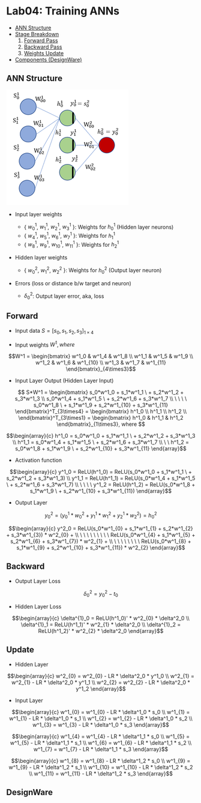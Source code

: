# Lab04: Training ANNs
* [ANN Structure](#ann-structure)
* [Stage Breakdown](#forward)
   1. [Forward Pass](#forward)
   2. [Backward Pass](#backward)
   3. [Weights Update](#update)
 * [Components (DesignWare)](#designware)
      
## ANN Structure
![ANN Structure](ANN.png)

* Input layer weights
  * { $w^1_0$, $w^1_1$, $w^1_2$, $w^1_3$ }: Weights for $h^1_0$ (Hidden layer neurons)
  * { $w^1_4$, $w^1_5$, $w^1_6$, $w^1_7$ }: Weights for $h^1_1$
  * { $w^1_8$, $w^1_9$, $w^1_{10}$, $w^1_{11}$ }: Weights for $h^1_2$

* Hidden layer weights
  * { $w^2_0$, $w^2_1$, $w^2_2$ }: Weights for $h^2_0$ (Output layer neuron)

* Errors (loss or distance b/w target and neuron)
  * $\delta^2_0$: Output layer error, aka, loss

## Forward
* Input data $S = [s_0,s_1,s_2,s_3]_{1\times4}$

* Input weights $W^1, where$

```math
W^1 = 
\begin{bmatrix}
w^1_0 & w^1_4 & w^1_8    \\
w^1_1 & w^1_5 & w^1_9    \\
w^1_2 & w^1_6 & w^1_{10} \\
w^1_3 & w^1_7 & w^1_{11}
\end{bmatrix}_{4\times3}
```

* Input Layer Output (Hidden Layer Input)

```math
 S*W^1 = 
\begin{bmatrix}
        s_0*w^1_0 + s_1*w^1_1 \ + s_2*w^1_2 + s_3*w^1_3   \\  
        s_0*w^1_4 + s_1*w^1_5 \ + s_2*w^1_6 + s_3*w^1_7   \\
\ \ \ \ s_0*w^1_8   \ + s_1*w^1_9 + s_2*w^1_{10} + s_3*w^1_{11}  \end{bmatrix}^T_{3\times4} = 
    \begin{bmatrix} 
    h^1_0 \\
    h^1_1 \\ 
    h^1_2 \\
    \end{bmatrix}^T_{3\times1} = 
        \begin{bmatrix} 
        h^1_0 & h^1_1 & h^1_2
        \end{bmatrix}_{1\times3}, where 
```

```math
\begin{array}{c}
h^1_0 = s_0*w^1_0 + s_1*w^1_1 \ + s_2*w^1_2 + s_3*w^1_3 \\
    h^1_1 = s_0*w^1_4 + s_1*w^1_5 \ + s_2*w^1_6 + s_3*w^1_7 \\
\ \ h^1_2 = s_0*w^1_8 + s_1*w^1_9 \ + s_2*w^1_{10} + s_3*w^1_{11} 
\end{array}
```

* Activation function

```math
\begin{array}{c}
        y^1_0 = ReLU(h^1_0) = ReLU(s_0*w^1_0 + s_1*w^1_1 \ + s_2*w^1_2 + s_3*w^1_3) \\
        y^1_1 = ReLU(h^1_1) = ReLU(s_0*w^1_4 + s_1*w^1_5 \ + s_2*w^1_6 + s_3*w^1_7)  \\
\ \ \ \ y^1_2 = ReLU(h^1_2) = ReLU(s_0*w^1_8 + s_1*w^1_9 \ + s_2*w^1_{10} + s_3*w^1_{11})
\end{array}
```

* Output Layer

```math 
y^2_0 = (y^1_0*w^2_{0} + y^1_1*w^2_{1} + y^1_2*w^2_{2}) = h^2_0 
```

```math
\begin{array}{c}
y^2_0 = ReLU(s_0*w^1_{0} + s_1*w^1_{1} + s_2*w^1_{2}  + s_3*w^1_{3})  * w^2_{0} +  \\
\ \ \ \ \ \ \ \ \ ReLU(s_0*w^1_{4} + s_1*w^1_{5} + s_2*w^1_{6}  + s_3*w^1_{7})  * w^2_{1} +  \\
\ \ \ \ \ \ \ \ ReLU(s_0*w^1_{8} + s_1*w^1_{9} + s_2*w^1_{10} + s_3*w^1_{11}) * w^2_{2} 
\end{array}
```

## Backward
* Output Layer Loss

$$  \delta^2_0 = y^2_0 - t_0 $$

* Hidden Layer Loss

```math
\begin{array}{c}
    \delta^{1}_0 = ReLU(h^1_0)' * w^2_{0} * \delta^2_0 \\
    \delta^{1}_1 = ReLU(h^1_1)' * w^2_{1} * \delta^2_0 \\
    \delta^{1}_2 = ReLU(h^1_2)' * w^2_{2} * \delta^2_0 
\end{array}
```

## Update
* Hidden Layer

```math
\begin{array}{c}
    w^2_{0} = w^2_{0} - LR * \delta^2_0 * y^1_0 \\
    w^2_{1} = w^2_{1} - LR * \delta^2_0 * y^1_1 \\
    w^2_{2} = w^2_{2} - LR * \delta^2_0 * y^1_2  
\end{array}
```

* Input Layer

```math
\begin{array}{c}
    w^1_{0} = w^1_{0} - LR * \delta^1_0 * s_0 \\
    w^1_{1} = w^1_{1} - LR * \delta^1_0 * s_1 \\
    w^1_{2} = w^1_{2} - LR * \delta^1_0 * s_2 \\
    w^1_{3} = w^1_{3} - LR * \delta^1_0 * s_3  
\end{array}
```

```math
\begin{array}{c}
    w^1_{4} = w^1_{4} - LR * \delta^1_1 * s_0 \\
    w^1_{5} = w^1_{5} - LR * \delta^1_1 * s_1 \\
    w^1_{6} = w^1_{6} - LR * \delta^1_1 * s_2 \\
    w^1_{7} = w^1_{7} - LR * \delta^1_1 * s_3  
\end{array}
```

```math
\begin{array}{c}
    w^1_{8}  = w^1_{8}  - LR * \delta^1_2 * s_0 \\
    w^1_{9}  = w^1_{9}  - LR * \delta^1_2 * s_1 \\
    w^1_{10} = w^1_{10} - LR * \delta^1_2 * s_2 \\
    w^1_{11} = w^1_{11} - LR * \delta^1_2 * s_3 
\end{array}
```

## DesignWare
